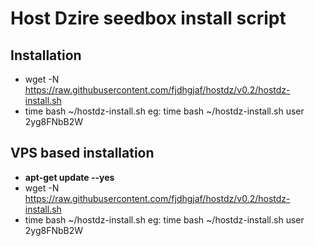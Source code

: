 Host Dzire seedbox install script
==========
Installation
--------------
- wget -N https://raw.githubusercontent.com/fjdhgjaf/hostdz/v0.2/hostdz-install.sh <br>
- time bash ~/hostdz-install.sh <username> <password>
eg: time bash ~/hostdz-install.sh user 2yg8FNbB2W


VPS based installation
--------------
- **apt-get update --yes**<br>
- wget -N https://raw.githubusercontent.com/fjdhgjaf/hostdz/v0.2/hostdz-install.sh <br>
- time bash ~/hostdz-install.sh <username> <password>
eg: time bash ~/hostdz-install.sh user 2yg8FNbB2W
